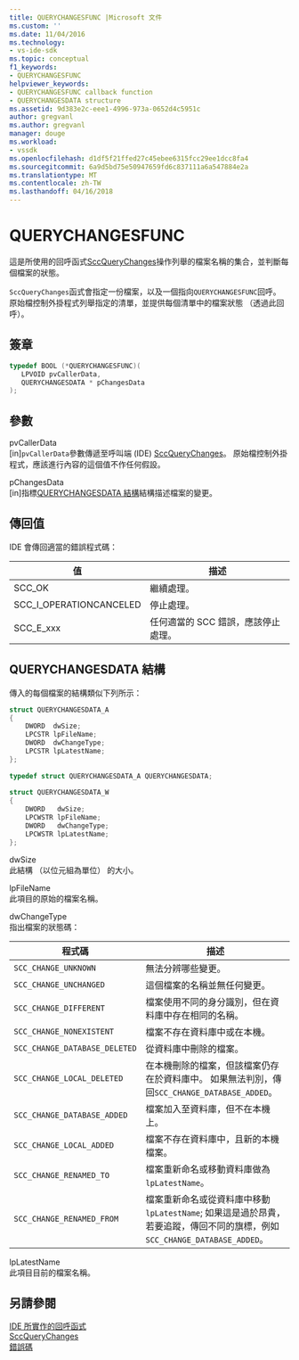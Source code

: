 ```yaml
---
title: QUERYCHANGESFUNC |Microsoft 文件
ms.custom: ''
ms.date: 11/04/2016
ms.technology:
- vs-ide-sdk
ms.topic: conceptual
f1_keywords:
- QUERYCHANGESFUNC
helpviewer_keywords:
- QUERYCHANGESFUNC callback function
- QUERYCHANGESDATA structure
ms.assetid: 9d383e2c-eee1-4996-973a-0652d4c5951c
author: gregvanl
ms.author: gregvanl
manager: douge
ms.workload:
- vssdk
ms.openlocfilehash: d1df5f21ffed27c45ebee6315fcc29ee1dcc8fa4
ms.sourcegitcommit: 6a9d5bd75e50947659fd6c837111a6a547884e2a
ms.translationtype: MT
ms.contentlocale: zh-TW
ms.lasthandoff: 04/16/2018
---
```

# <a name="querychangesfunc"></a>QUERYCHANGESFUNC
這是所使用的回呼函式[SccQueryChanges](../extensibility/sccquerychanges-function.md)操作列舉的檔案名稱的集合，並判斷每個檔案的狀態。  
  
 `SccQueryChanges`函式會指定一份檔案，以及一個指向`QUERYCHANGESFUNC`回呼。 原始檔控制外掛程式列舉指定的清單，並提供每個清單中的檔案狀態 （透過此回呼）。  
  
## <a name="signature"></a>簽章  
  
```cpp  
typedef BOOL (*QUERYCHANGESFUNC)(  
   LPVOID pvCallerData,  
   QUERYCHANGESDATA * pChangesData  
);  
```  
  
## <a name="parameters"></a>參數  
 pvCallerData  
 [in]`pvCallerData`參數傳遞至呼叫端 (IDE) [SccQueryChanges](../extensibility/sccquerychanges-function.md)。 原始檔控制外掛程式，應該進行內容的這個值不作任何假設。  
  
 pChangesData  
 [in]指標[QUERYCHANGESDATA 結構](#LinkQUERYCHANGESDATA)結構描述檔案的變更。  
  
## <a name="return-value"></a>傳回值  
 IDE 會傳回適當的錯誤程式碼：  
  
|值|描述|  
|-----------|-----------------|  
|SCC_OK|繼續處理。|  
|SCC_I_OPERATIONCANCELED|停止處理。|  
|SCC_E_xxx|任何適當的 SCC 錯誤，應該停止處理。|  
  
##  <a name="LinkQUERYCHANGESDATA"></a> QUERYCHANGESDATA 結構  
 傳入的每個檔案的結構類似下列所示：  
  
```cpp  
struct QUERYCHANGESDATA_A  
{  
    DWORD  dwSize;  
    LPCSTR lpFileName;  
    DWORD  dwChangeType;  
    LPCSTR lpLatestName;  
};  
  
typedef struct QUERYCHANGESDATA_A QUERYCHANGESDATA;  
  
struct QUERYCHANGESDATA_W  
{  
    DWORD   dwSize;  
    LPCWSTR lpFileName;  
    DWORD   dwChangeType;  
    LPCWSTR lpLatestName;  
};  
```  
  
 dwSize  
 此結構 （以位元組為單位） 的大小。  
  
 lpFileName  
 此項目的原始的檔案名稱。  
  
 dwChangeType  
 指出檔案的狀態碼：  
  
|程式碼|描述|  
|----------|-----------------|  
|`SCC_CHANGE_UNKNOWN`|無法分辨哪些變更。|  
|`SCC_CHANGE_UNCHANGED`|這個檔案的名稱並無任何變更。|  
|`SCC_CHANGE_DIFFERENT`|檔案使用不同的身分識別，但在資料庫中存在相同的名稱。|  
|`SCC_CHANGE_NONEXISTENT`|檔案不存在資料庫中或在本機。|  
|`SCC_CHANGE_DATABASE_DELETED`|從資料庫中刪除的檔案。|  
|`SCC_CHANGE_LOCAL_DELETED`|在本機刪除的檔案，但該檔案仍存在於資料庫中。 如果無法判別，傳回`SCC_CHANGE_DATABASE_ADDED`。|  
|`SCC_CHANGE_DATABASE_ADDED`|檔案加入至資料庫，但不在本機上。|  
|`SCC_CHANGE_LOCAL_ADDED`|檔案不存在資料庫中，且新的本機檔案。|  
|`SCC_CHANGE_RENAMED_TO`|檔案重新命名或移動資料庫做為`lpLatestName`。|  
|`SCC_CHANGE_RENAMED_FROM`|檔案重新命名或從資料庫中移動`lpLatestName`; 如果這是過於昂貴，若要追蹤，傳回不同的旗標，例如`SCC_CHANGE_DATABASE_ADDED`。|  
  
 lpLatestName  
 此項目目前的檔案名稱。  
  
## <a name="see-also"></a>另請參閱  
 [IDE 所實作的回呼函式](../extensibility/callback-functions-implemented-by-the-ide.md)   
 [SccQueryChanges](../extensibility/sccquerychanges-function.md)   
 [錯誤碼](../extensibility/error-codes.md)